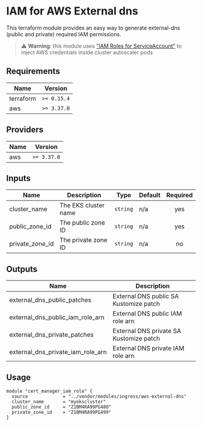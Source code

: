 # IAM for AWS External dns

This terraform module provides an easy way to generate external-dns (public and private) required IAM permissions.

> ⚠️ **Warning**: this module uses ["IAM Roles for ServiceAccount"](https://docs.aws.amazon.com/eks/latest/userguide/iam-roles-for-service-accounts.html) to inject AWS credentials inside cluster autoscaler pods

## Requirements

|   Name    | Version     |
| --------- | ----------- |
| terraform | `>= 0.15.4` |
| aws       | `>= 3.37.0` |

## Providers

| Name | Version  |
| ---- | -------- |
| aws  | `>= 3.37.0` |

## Inputs

|         Name         |              Description              |     Type      | Default | Required |
| -------------------- | ------------------------------------- | ------------- | ------- | :------: |
| cluster\_name         | The EKS cluster name                  | `string`      | n/a     |   yes    |
| public\_zone\_id     | The public zone ID                    | `string`      | n/a     |   yes    |
| private\_zone\_id    | The private zone ID                   | `string`      | n/a     |   no     |

## Outputs

|            Name                            |               Description               |
| ------------------------------------------ | --------------------------------------- |
| external\_dns\_public\_patches             | External DNS public SA Kustomize patch  |
| external\_dns\_public\_iam\_role\_arn      | External DNS public IAM role arn        |
| external\_dns\_private\_patches            | External DNS private SA Kustomize patch |
| external\_dns\_private\_iam\_role\_arn     | External DNS private IAM role arn       |

## Usage

```hcl
module "cert_manager_iam_role" {
  source             = "../vendor/modules/ingress/aws-external-dns"
  cluster_name       = "myekscluster"
  public_zone_id     = "Z1BM4RA99PG48O"
  private_zone_id    = "Z1BM4RA99PG499"
}
```
